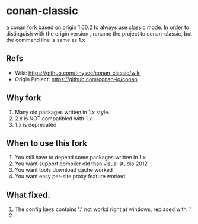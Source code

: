 # conan-classic
a [conan](https://github.com/conan-io/conan) fork based on origin 1.60.2 to always use classic mode.
In order to distinguish with the origin version , rename the project to conan-classic,
but the command line is same as 1.x

## Refs
* Wiki: https://github.com/tinysec/conan-classic/wiki
* Origin Project: https://github.com/conan-io/conan

## Why fork
1. Many old packages written in 1.x style.
2. 2.x is NOT compatibled with 1.x
3. 1.x is deprecated

## When to use this fork
1. You still have to depend some packages written in 1.x
2. You want support compiler old than visual studio 2012
3. You want tools download cache worked
4. You want easy per-site proxy feature worked


## What fixed.
1. The config keys contains ':' not workd right at windows, replaced with '.'
2.

